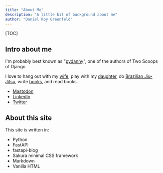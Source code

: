 ```yaml
---
title: "About Me"
description: "A little bit of background about me"
author: "Daniel Roy Greenfeld"
---
```


[TOC]

## Intro about me

I'm probably best known as "[pydanny](https://www.google.com/search?q=pydanny)", one of the authors of Two Scoops of Django.

I love to hang out with my [wife](https://audrey.feldroy.com/), play with my [daughter](/tags/uma), do [Brazilian Jiu-Jitsu](https://academyofbrazilianjiujitsu.com/), write [books](/books), and read books.

- [Mastodon](https://fosstodon.org/@danielfeldroy)
- [LinkedIn](https://www.linkedin.com/in/danielfeldroy/)
- [Twitter](https://twitter.com/pydanny)

## About this site

This site is written in:

- Python
- FastAPI
- fastapi-blog
- Sakura minimal CSS framework
- Markdown
- Vanilla HTML
